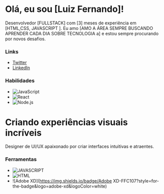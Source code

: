 # Olá, eu sou [Luiz Fernando]!

Desenvolvedor [FULLSTACK] com [3] meses de experiência em [HTML,CSS, JAVASCRIPT ]. Eu amo [AMO A ÁREA SEMPRE BUSCANDO APRENDER CADA DIA SOBRE TECNOLOGIA a] e estou sempre procurando por novos desafios.

### Links

* [Twitter](https://twitter.com/uizharrow)
* [LinkedIn](https://www.linkedin.com/in/luizfernandolg51@gmail.com/)

### Habilidades

* ![JavaScript](https://img.shields.io/badge/JavaScript-F7DF1E?style=for-the-badge&logo=javascript&logoColor=black)
* ![React](https://img.shields.io/badge/React-61DAFB?style=for-the-badge&logo=react&logoColor=black)
* ![Node.js](https://img.shields.io/badge/Node.js-339933?style=for-the-badge&logo=node.js&logoColor=white)
# Criando experiências visuais incríveis

Designer de UI/UX apaixonado por criar interfaces intuitivas e atraentes.

### Ferramentas

* ![JAVASCRIPT](https://img.shields.io/badge/Sketch-F7DC6F?style=for-the-badge&logo=sketch&logoColor=black)
* ![HTML](https://img.shields.io/badge/Figma-F24E1E?style=for-the-badge&logo=figma&logoColor=white)
* ![Adobe XD](https://img.shields.io/badge/Adobe XD-FFC107?style=for-the-badge&logo=adobe-xd&logoColor=white)


